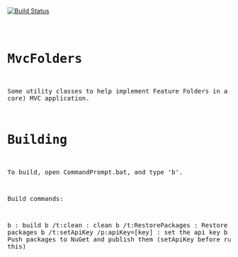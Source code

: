 
[![Build Status](https://ci.appveyor.com/api/projects/status/github/FlukeFan/MvcFolders?svg=true)](https://ci.appveyor.com/project/FlukeFan/mvcfolders) <pre>


MvcFolders
==========

Some utility classes to help implement Feature Folders in a (pre core) MVC application.


Building
========

To build, open CommandPrompt.bat, and type 'b'.

Build commands:

b                               : build
b /t:clean                      : clean
b /t:RestorePackages            : Restore NuGet packages
b /t:setApiKey /p:apiKey=[key]  : set the api key
b /t:push                       : Push packages to NuGet and publish them (setApiKey before running this)
